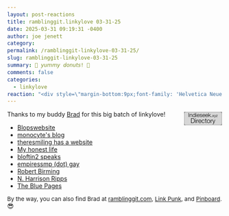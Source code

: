 ```yaml
---
layout: post-reactions
title: 𝚛𝚊𝚖𝚋𝚕𝚒𝚗𝚐𝚐𝚒𝚝.𝚕𝚒𝚗𝚔𝚢𝚕𝚘𝚟𝚎 𝟶𝟹-𝟹𝟷-𝟸𝟻
date: 2025-03-31 09:19:31 -0400
author: joe jenett
category: 
permalink: /ramblinggit-linkylove-03-31-25/
slug: ramblinggit-linkylove-03-31-25
summary: 🍩 𝘺𝘶𝘮𝘮𝘺 𝘥𝘰𝘯𝘶𝘵𝘴! 🍩
comments: false
categories:
  - linkylove
reaction: "<div style=\"margin-bottom:9px;font-family: 'Helvetica Neue',Helvetica,Arial,sans-serif;font-weight:600;font-size:.9rem;\">Reactions:</div><p><a href=\"https://toot.community/@jenett/114257290498806802#favorited-by-109326597713827183\"><img src=\"https://static.toot.community/cache/accounts/avatars/112/757/571/850/957/359/original/71a15e19bfc75e90.png\" alt=\"\" width=\"48\"><br><span style=\"font-size:.9rem;\">Pamela</span></a></p>"
---
```

<p>
	<a title="source" href="https://indieseek.xyz/"><img src="/images/indieseek.png" alt="" style="position:relative;float:right;margin:3px;width:88px;"></a>
	Thanks to my buddy <a title="source" href="https://indieseek.xyz/">Brad</a> for this big batch of linkylove!
</p>
<ul class="linkylove">
	<li><a title="Ellie" href="https://blopswebsite.neocities.org/">Blopswebsite</a></li>
	<li><a title="mono" href="https://monocyte.bearblog.dev/">monocyte's blog</a></li>
	<li><a title="Elena" href="https://theresmiling.eu/">theresmiling has a website</a></li>
	<li><a title="Miguel" href="https://outatlast.bearblog.dev/">My honest life</a></li>
	<li><a title="bloftin2" href="https://bloftin2speaks.micro.blog/">bloftin2 speaks</a></li>
	<li><a title="fox" href="https://empiressmp.gay/">empiressmp (dot) gay</a></li>
	<li><a title="I’m Robert from Sweden." href="https://robertbirming.com/">Robert Birming</a></li>
	<li><a title="N. Harrison Ripps" href="https://nharrisonripps.com/">N. Harrison Ripps</a></li>
	<li><a title="The Internet’s Old Web Directory!" href="https://blue-pages.bitbucket.io/">The Blue Pages</a></li>
</ul>
<p style="font-size:.95em;">By the way, you can also find Brad at <a title="Brad Enslen" href="https://ramblinggit.com/">ramblinggit.com</a>, <a title="Link Punk: A Linkblog" href="https://linkpunk.micro.blog/">Link Punk</a>, and <a href="https://pinboard.in/u:ramblinggit">Pinboard</a>. <span style="filter: grayscale(100%);font-size:1.1em;">😎</span>
</p>
<a style="display:none;" href="https://brid.gy/publish/mastodon"><small>(cross-posted to mastodon)</small></a>



